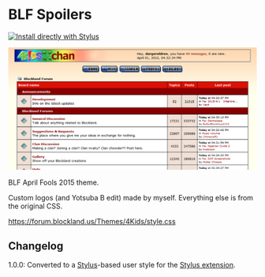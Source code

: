 # BLF Spoilers

[![Install directly with Stylus](https://img.shields.io/badge/Install%20directly%20with-Stylus-00adad.svg)](https://raw.githubusercontent.com/dargereldren/userstyles/master/Blockland%20Forum%20-%204Kidschan/blf-4kidschan.user.styl)

![With the style applied](112137_after.png)

BLF April Fools 2015 theme.

Custom logos (and Yotsuba B edit) made by myself. Everything else is from the original CSS.

https://forum.blockland.us/Themes/4Kids/style.css

## Changelog

1.0.0: Converted to a [Stylus](http://stylus-lang.com/)-based user style for the [Stylus extension](http://add0n.com/stylus.html).
